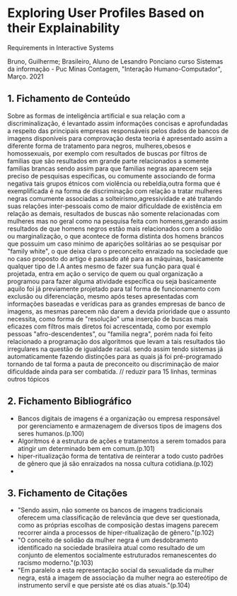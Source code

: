 # Exploring User Profiles Based on their Explainability
Requirements in Interactive Systems

Bruno, Guilherme; Brasileiro, Aluno de Lesandro Ponciano curso Sistemas da informação - Puc Minas Contagem, "Interação Humano-Computador", Março. 2021

## 1. Fichamento de Conteúdo

Sobre as formas de inteligência artificial e sua relação com a discriminalização, é levantado assim informações concisas e aprofundadas a respeito das principais empresas responsáveis pelos dados de bancos de imagens disponíveis para comprovação desta teoria é 
apresentado assim a diferente forma de tratamento para negros, mulheres,obesos e homossexuais, por exemplo com resultados de buscas por filtros de familias que são resultados em grande
parte relacionados a somente familias brancas sendo assim para que familias negras aparecem seja preciso de pesquisas especificas, ou comumente associando de forma negativa tais grupos étnicos
com violência ou rebeldia,outra forma que é exemplificada é na forma de discriminação com relação a tratar mulheres negras comumente associadas a solteirismo,agressividade e até
tratando suas relações inter-pessoais como de maior dificuldade de existência em relação as demais, resultados de buscas não somente relacionadas com mulheres mas no geral como na pesquisa feita com homens,gerando assim
resultados de que homens negros estão mais relacionados com a solidão ou marginalização, o que acontece de forma distinta dos homens brancos que possuim um caso mínimo de aparições solitárias ao se pesquisar por "family white", o que deixa claro o preconceito enraizado na sociedade que no caso proposto do artigo é passado até para as máquinas, basicamente qualquer tipo de I.A
antes mesmo de fazer sua função para qual é projetada, entra em ação o serviço de quem ou qual organização a programou para fazer alguma atividade específica ou seja basicamente aquilo foi já previamente 
projetado para tal forma de funcionamento com exclusão ou diferenciação, mesmo após teses apresentadas com informações baseadas e verídicas para as grandes empresas de banco de imagens, as mesmas parecem não
darem a devida prioridade que o assunto necessita, como forma de "resolução" uma inserção de buscas mais eficazes com filtros mais diretos foi acrescentada, como por exemplo pessoas "afro-descendentes", ou "familia negra", porém nada foi feito relacionado a programação dos algoritmos que levam a tais resultados tão irregulares na questão de igualdade racial. sendo assim tendo sistemas já automaticamente fazendo distinções para as quais já foi pré-programado tornando de tal forma a pauta de preconceito ou discriminação de maior
dificuldade ainda para ser combatida. // reduzir para 15 linhas, terminas outros tópicos
## 2. Fichamento Bibliográfico

* Bancos digitais de imagens é a organização ou empresa responsável por gerenciamento e armazenagem de diversos tipos de imagens dos seres humanos.(p.100)
* Algorítmos é a estrutura de ações e tratamentos a serem tomados para atingir um determinado bem em comum.(p.101)
* hiper-ritualização forma de tentativa de reinterar a todo custo padrões de gênero que já são enraizados na nossa cultura cotidiana.(p.102)
* 

## 3. Fichamento de Citações
* "Sendo assim, não somente
os bancos de imagens tradicionais oferecem uma classificação de relevância que deve ser
questionada, como as próprias escolhas de composição destas imagens parecem recorrer
ainda a processos de hiper-ritualização de gênero."(p.102)
* "O conceito de solidão da mulher negra é um desdobramento identificado na
sociedade brasileira atual como resultado de um conjunto de elementos socialmente
estruturados remanescentes do racismo moderno."(p.103)
* "Em paralelo a esta representação social da sexualidade da mulher negra, está a imagem
de associação da mulher negra ao estereótipo de instrumento servil e que persiste até os
dias atuais."(p.104)

